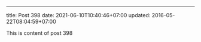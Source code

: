 ---
title: Post 398
date: 2021-06-10T10:40:46+07:00
updated: 2016-05-22T08:04:59+07:00

This is content of post 398